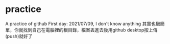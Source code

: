 # practice
A practice of github
First day: 2021/07/09, I don't know anything
其實也蠻簡單，你就找到自己在電腦裡的根目錄，檔案丟進去後用github desktop按上傳(push)就好了
